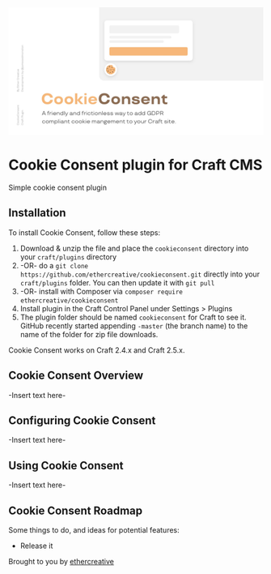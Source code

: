![Cookie Consent](resources/screenshots/banner.jpg)

# Cookie Consent plugin for Craft CMS

Simple cookie consent plugin

## Installation

To install Cookie Consent, follow these steps:

1. Download & unzip the file and place the `cookieconsent` directory into your `craft/plugins` directory
2.  -OR- do a `git clone https://github.com/ethercreative/cookieconsent.git` directly into your `craft/plugins` folder.  You can then update it with `git pull`
3.  -OR- install with Composer via `composer require ethercreative/cookieconsent`
4. Install plugin in the Craft Control Panel under Settings > Plugins
5. The plugin folder should be named `cookieconsent` for Craft to see it.  GitHub recently started appending `-master` (the branch name) to the name of the folder for zip file downloads.

Cookie Consent works on Craft 2.4.x and Craft 2.5.x.

## Cookie Consent Overview

-Insert text here-

## Configuring Cookie Consent

-Insert text here-

## Using Cookie Consent

-Insert text here-

## Cookie Consent Roadmap

Some things to do, and ideas for potential features:

* Release it

Brought to you by [ethercreative](https://ethercreative.co.uk)

